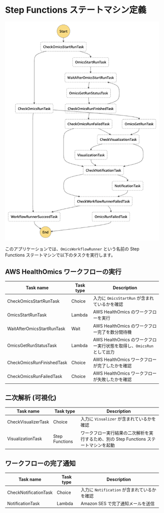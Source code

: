 # Step Functions ステートマシン定義

![ステートマシン定義](imgs/stepfunctions.png)

このアプリケーションでは、`OmicsWorkflowRunner` という名前の Step Functions ステートマシンで以下のタスクを実行します。

## AWS HealthOmics ワークフローの実行

| Task name                  | Task type | Description |
| -------------------------- | --------- | ----------- |
| CheckOmicsStartRunTask     | Choice    | 入力に `OmicsStartRun` が含まれているかを確認 |
| OmicsStartRunTask          | Lambda    | AWS HealthOmics のワークフローを実行 |
| WaitAfterOmicsStartRunTask | Wait      | AWS HealthOmics のワークフロー完了を数分間待機 |
| OmicsGetRunStatusTask      | Lambda    | AWS HealthOmics のワークフロー実行状態を取得し、`OmicsRun` として出力 |
| CheckOmicsRunFinishedTask  | Choice    | AWS HealthOmics ワークフローが完了したかを確認 |
| CheckOmicsRunFailedTask    | Choice    | AWS HealthOmics ワークフローが失敗したかを確認 |

## 二次解析 (可視化)

| Task name           | Task type      | Description |
| ------------------- | -------------- | ----------- |
| CheckVisualizerTask | Choice         | 入力に `Visualizer` が含まれているかを確認 |
| VisualizationTask   | Step Functions | ワークフロー実行結果の二次解析を実行するため、別の Step Functions ステートマシンを起動 |

## ワークフローの完了通知

| Task name             | Task type | Description |
| --------------------- | --------- | ----------- |
| CheckNotificationTask | Choice    | 入力に `Notification` が含まれているかを確認 |
| NotificationTask      | Lambda    | Amazon SES で完了通知メールを送信 |
